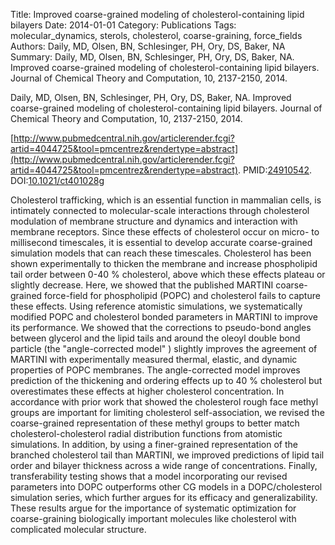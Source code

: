 Title: Improved coarse-grained modeling of cholesterol-containing lipid bilayers
Date: 2014-01-01
Category: Publications
Tags: molecular_dynamics, sterols, cholesterol, coarse-graining, force_fields
Authors: Daily, MD, Olsen, BN, Schlesinger, PH, Ory, DS, Baker, NA
Summary: Daily, MD, Olsen, BN, Schlesinger, PH, Ory, DS, Baker, NA. Improved coarse-grained modeling of cholesterol-containing lipid bilayers. Journal of Chemical Theory and Computation, 10, 2137-2150, 2014. 

Daily, MD, Olsen, BN, Schlesinger, PH, Ory, DS, Baker, NA. Improved coarse-grained modeling of cholesterol-containing lipid bilayers. Journal of Chemical Theory and Computation, 10, 2137-2150, 2014. 

[http://www.pubmedcentral.nih.gov/articlerender.fcgi?artid=4044725&tool=pmcentrez&rendertype=abstract](http://www.pubmedcentral.nih.gov/articlerender.fcgi?artid=4044725&tool=pmcentrez&rendertype=abstract). PMID:[24910542](http://www.ncbi.nlm.nih.gov/pubmed/24910542). DOI:[10.1021/ct401028g](http://dx.doi.org/10.1021/ct401028g)

Cholesterol trafficking, which is an essential function in mammalian cells, is intimately connected to molecular-scale interactions through cholesterol modulation of membrane structure and dynamics and interaction with membrane receptors. Since these effects of cholesterol occur on micro- to millisecond timescales, it is essential to develop accurate coarse-grained simulation models that can reach these timescales. Cholesterol has been shown experimentally to thicken the membrane and increase phospholipid tail order between 0-40 \% cholesterol, above which these effects plateau or slightly decrease. Here, we showed that the published MARTINI coarse-grained force-field for phospholipid (POPC) and cholesterol fails to capture these effects. Using reference atomistic simulations, we systematically modified POPC and cholesterol bonded parameters in MARTINI to improve its performance. We showed that the corrections to pseudo-bond angles between glycerol and the lipid tails and around the oleoyl double bond particle (the "angle-corrected model" ) slightly improves the agreement of MARTINI with experimentally measured thermal, elastic, and dynamic properties of POPC membranes. The angle-corrected model improves prediction of the thickening and ordering effects up to 40 \% cholesterol but overestimates these effects at higher cholesterol concentration. In accordance with prior work that showed the cholesterol rough face methyl groups are important for limiting cholesterol self-association, we revised the coarse-grained representation of these methyl groups to better match cholesterol-cholesterol radial distribution functions from atomistic simulations. In addition, by using a finer-grained representation of the branched cholesterol tail than MARTINI, we improved predictions of lipid tail order and bilayer thickness across a wide range of concentrations. Finally, transferability testing shows that a model incorporating our revised parameters into DOPC outperforms other CG models in a DOPC/cholesterol simulation series, which further argues for its efficacy and generalizability. These results argue for the importance of systematic optimization for coarse-graining biologically important molecules like cholesterol with complicated molecular structure.
